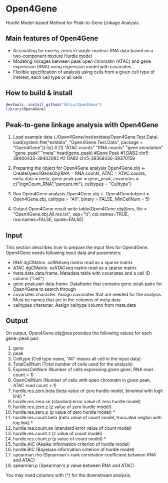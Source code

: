 # Open4Gene
Hurdle Model-based Method for Peak-to-Gene Linkage Analysis.

## Main features of Open4Gene
- Accounting for excess zeros in single-nucleus RNA data based on a two-component mixture Hurdle model
- Modeling linkages between peak open chromatin (ATAC) and gene expression (RNA) using regression model with covariates
- Flexible specification of analysis using cells from a given cell type of interest, each cell type or all cells

## How to build & install
```r
devtools::install_github("hbliu/Open4Gene")
library(Open4Gene)
```

## Peak-to-gene linkage analysis with Open4Gene
1. Load example data (./Open4Gene/inst/extdata/Open4Gene.Test.Data).
		load(system.file("extdata", "Open4Gene.Test.Data", package = "Open4Gene"))
		ls()
		# [1] "ATAC.counts"   "RNA.counts"   "gene.annotation"   "gene_peak"   "meta"
		head(gene_peak)
		#Gene                   Peak
		#1 DAB2 chr5-39400433-39402082
		#2 DAB2 chr5-39369336-39370159

2. Preparing the object for Open4Gene analysis
		Open4Gene.obj <- CreateOpen4GeneObj(RNA = RNA.counts, ATAC = ATAC.counts, 
							meta.data = meta,
                            gene.peak.pair = gene_peak,
                            covariates = c("lognCount_RNA","percent.mt"), 
                            celltypes = "Celltype")

3. Run Open4Gene analysis
		Open4Gene.obj <- Open4Gene(object = Open4Gene.obj, celltype = "All", binary = FALSE, MinCellNum = 5)

4. Output Open4Gene result
		write.table(Open4Gene.obj@res, file = "Open4Gene.obj.All.res.txt", sep="\t", col.names=TRUE, row.names=FALSE, quote=FALSE)


## Input
This section describes how to prepare the input files for Open4Gene.
Open4Gene needs following input data and parameters:
- RNA dgCMatrix. scRNAseq matrix read as a sparse matrix
- ATAC dgCMatrix. scATACseq matrix read as a sparse matrix
- meta.data data.frame. Metadata table with covariates and a cell ID column ("cell")
- gene.peak.pair data.frame. Dataframe that contains gene-peak pairs for Open4Gene to search through
- covariates character. Assign covariates that are needed for the analysis. Must be names that are in the columns of meta.data
- celltypes character. Assign celltype column from meta.data


## Output
On output, Open4Gene.obj@res provides the following values for each gene~peak pair:
1. gene
2. peak
3. Celltype (Cell type name, "All" means all cell in the input data)
4. TotalCellNum (Total number of cells used for the analysis)
5. ExpressCellNum (Number of cells expressing given gene, RNA read count > 1)
6. OpenCellNum (Number of cells with open chromatin in given peak, ATAC read count > 1)
7. hurdle.res.zero.beta (beta value of zero hurdle model, binomial with logit link) *
8. hurdle.res.zero.se (standard error value of zero hurdle model)
9. hurdle.res.zero.z (z value of zero hurdle model)
10. hurdle.res.zero.p (p value of zero hurdle model) *
11. hurdle.res.count.beta (beta value of count model, truncated negbin with log link) *
12. hurdle.res.count.se (standard error value of count model)
13. hurdle.res.count.z (z value of count model)
14. hurdle.res.count.p (p value of count model) *
15. hurdle.AIC (Akaike information criterion of hurdle model)
16. hurdle.BIC (Bayesian information criterion of hurdle model)
17. spearman.rho (Spearman's rank correlation coefficient between RNA and ATAC)
18. spearman.p (Spearman's p value between RNA and ATAC)

You may need columns with (*) for the downstream analysis.

